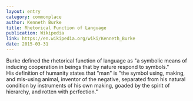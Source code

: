 ```yaml
---
layout: entry
category: commonplace
author: Kenneth Burke
title: Rhetorical Function of Language
publication: Wikipedia
link: https://en.wikipedia.org/wiki/Kenneth_Burke
date: 2015-03-31
---
```


Burke defined the rhetorical function of language as "a symbolic means of inducing cooperation in beings that by nature respond to symbols." His definition of humanity states that "man" is "the symbol using, making, and mis-using animal, inventor of the negative, separated from his natural condition by instruments of his own making, goaded by the spirit of hierarchy, and rotten with perfection."
